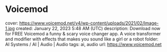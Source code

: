 # Voicemod

cover: https://www.voicemod.net/v4/wp-content/uploads/2021/02/Image-1.jpg
created: January 22, 2023 5:48 AM (UTC)
description: Download now for FREE Voicemod a funny & scary voice changer app. A voice transformer and modifier with effects that makes you sound like a girl or a robot
folder: AI Systems / AI | Audio | Audio
tags: ai, audio
url: https://www.voicemod.net